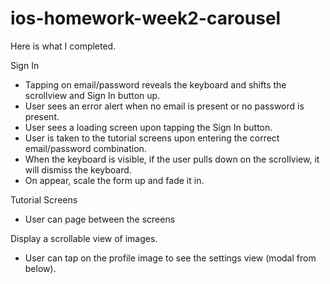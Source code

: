 ios-homework-week2-carousel
===========================

Here is what I completed.


Sign In
- Tapping on email/password reveals the keyboard and shifts the scrollview and Sign In button up.
- User sees an error alert when no email is present or no password is present.
- User sees a loading screen upon tapping the Sign In button.
- User is taken to the tutorial screens upon entering the correct email/password combination.
- When the keyboard is visible, if the user pulls down on the scrollview, it will dismiss the keyboard.
- On appear, scale the form up and fade it in.


Tutorial Screens
- User can page between the screens

Display a scrollable view of images.
- User can tap on the profile image to see the settings view (modal from below).

